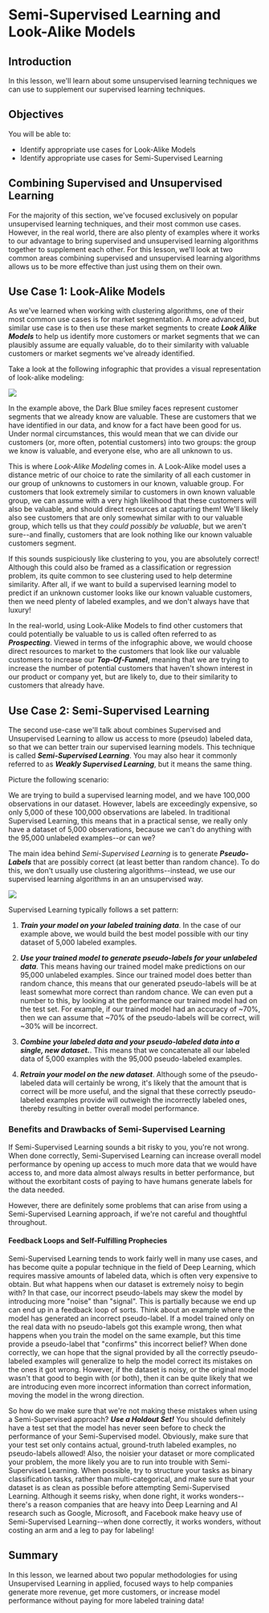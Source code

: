 
# Semi-Supervised Learning and Look-Alike Models

## Introduction

In this lesson, we'll learn about some unsupervised learning techniques we can use to supplement our supervised learning techniques.

## Objectives

You will be able to:

* Identify appropriate use cases for Look-Alike Models
* Identify appropriate use cases for Semi-Supervised Learning

## Combining Supervised and Unsupervised Learning

For the majority of this section, we've focused exclusively on popular unsupervised learning techniques, and their most common use cases. However, in the real world, there are also plenty of examples where it works to our advantage to bring supervised and unsupervised learning algorithms together to supplement each other. For this lesson, we'll look at two common areas combining supervised and unsupervised learning algorithms allows us to be more effective than just using them on their own. 


## Use Case 1: Look-Alike Models

As we've learned when working with clustering algorithms, one of their most common use cases is for market segmentation. A more advanced, but similar use case is to then use these market segments to create **_Look Alike Models_** to help us identify more customers or market segments that we can plausibly assume are equally valuable, do to their similarity with valuable customers or market segments we've already identified. 

Take a look at the following infographic that provides a visual representation of look-alike modeling:

<img src='images/new_look-alike-model.png'>

In the example above, the Dark Blue smiley faces represent customer segments that we already know are valuable. These are customers that we have identified in our data, and know for a fact have been good for us. Under normal circumstances, this would mean that we can divide our customers (or, more often, potential customers) into two groups: the group we know is valuable, and everyone else, who are all unknown to us. 

 This is where _Look-Alike Modeling_ comes in. A Look-Alike model uses a distance metric of our choice to rate the similarity of all each customer in our group of unknowns to customers in our known, valuable group. For customers that look extremely similar to customers in own known valuable group, we can assume with a very high likelihood that these customers will also be valuable, and should direct resources at capturing them! We'll likely also see customers that are only somewhat similar with to our valuable group, which tells us that they _could possibly be valuable_, but we aren't sure--and finally, customers that are look nothing like our known valuable customers segment. 
 
 If this sounds suspiciously like clustering to you, you are absolutely correct! Although this could also be framed as a classification or regression problem, its quite common to see clustering used to help determine similarity. After all, if we want to build a supervised learning model to predict if an unknown customer looks like our known valuable customers, then we need plenty of labeled examples, and we don't always have that luxury! 
 
 In the real-world, using Look-Alike Models to find other customers that could potentially be valuable to us is called often referred to as **_Prospecting_**. Viewed in terms of the infographic above, we would choose direct resources to market to the customers that look like our valuable customers to increase our **_Top-Of-Funnel_**, meaning that we are trying to increase the number of potential customers that haven't shown interest in our product or company yet, but are likely to, due to their similarity to customers that already have. 

## Use Case 2: Semi-Supervised Learning

The second use-case we'll talk about combines Supervised and Unsupervised Learning to allow us access to more (pseudo) labeled data, so that we can better train our supervised learning models. This technique is called **_Semi-Supervised Learning_**.  You may also hear it commonly referred to as **_Weakly Supervised Learning_**, but it means the same thing. 

Picture the following scenario: 

We are trying to build a supervised learning model, and we have 100,000 observations in our dataset. However, labels are exceedingly expensive, so only 5,000 of these 100,000 observations are labeled. In traditional Supervised Learning, this means that in a practical sense, we really only have a dataset of 5,000 observations, because we can't do anything with the 95,000 unlabeled examples--or can we?

The main idea behind _Semi-Supervised Learning_ is to generate **_Pseudo-Labels_** that are possibly correct (at least better than random chance). To do this, we don't usually use clustering algorithms--instead, we use our supervised learning algorithms in an an unsupervised way. 

<img src='images/new_semi-supervised.png'>

Supervised Learning typically follows a set pattern:

1. **_Train your model on your labeled training data_**. In the case of our example above, we would build the best model possible with our tiny dataset of 5,000 labeled examples. 

2. **_Use your trained model to generate pseudo-labels for your unlabeled data_**. This means having our trained model make predictions on our 95,000 unlabeled examples. Since our trained model does better than random chance, this means that our generated pseudo-labels will be at least somewhat more correct than random chance. We can even put a number to this, by looking at the performance our trained model had on the test set. For example, if our trained model had an accuracy of ~70%, then we can assume that ~70% of the pseudo-labels will be correct, will ~30% will be incorrect. 

3. **_Combine your labeled data and your pseudo-labeled data into a single, new dataset._**. This means that we concatenate all our labeled data of 5,000 examples with the 95,000 pseudo-labeled examples. 

4. **_Retrain your model on the new dataset_**. Although some of the pseudo-labeled data will certainly be wrong, it's likely that the amount that is correct will be more useful, and the signal that these correctly pseudo-labeled examples provide will outweigh the incorrectly labeled ones, thereby resulting in better overall model performance. 

### Benefits and Drawbacks of Semi-Supervised Learning

If Semi-Supervised Learning sounds a bit risky to you, you're not wrong. When done correctly, Semi-Supervised Learning can increase overall model performance by opening up access to much more data that we would have access to, and more data almost always results in better performance, but without the exorbitant costs of paying to have humans generate labels for the data needed. 

However, there are definitely some problems that can arise from using a Semi-Supervised Learning approach, if we're not careful and thoughtful throughout.

#### Feedback Loops and Self-Fulfilling Prophecies

Semi-Supervised Learning tends to work fairly well in many use cases, and has become quite a popular technique in the field of Deep Learning, which requires massive amounts of labeled data, which is often very expensive to obtain.   But what happens when our dataset is extremely noisy to begin with? In that case, our incorrect pseudo-labels may skew the model by introducing more "noise" than "signal". This is partially because we end up can end up in a feedback loop of sorts. Think about an example where the model has generated an incorrect pseudo-label. If a model trained only on the real data with no pseudo-labels got this example wrong, then what happens when you train the model on the same example, but this time provide a pseudo-label that "confirms" this incorrect belief? When done correctly, we can hope that the signal provided by all the correctly pseudo-labeled examples will generalize to help the model correct its mistakes on the ones it got wrong. However, if the dataset is noisy, or the original model wasn't that good to begin with (or both), then it can be quite likely that we are introducing even more incorrect information than correct information, moving the model in the wrong direction.

So how do we make sure that we're not making these mistakes when using a Semi-Supervised approach? **_Use a Holdout Set!_** You should definitely have a test set that the model has never seen before to check the performance of your Semi-Supervised model. Obviously, make sure that your test set only contains actual, ground-truth labeled examples, no pseudo-labels allowed! Also, the noisier your dataset or more complicated your problem, the more likely you are to run into trouble with Semi-Supervised Learning. When possible, try to structure your tasks as binary classification tasks, rather than multi-categorical, and make sure that your dataset is as clean as possible before attempting Semi-Supervised Learning. Although it seems risky, when done right, it works wonders--there's a reason companies that are heavy into Deep Learning and AI research such as Google, Microsoft, and Facebook make heavy use of Semi-Supervised Learning--when done correctly, it works wonders, without costing an arm and a leg to pay for labeling!

## Summary

In this lesson, we learned about two popular methodologies for using Unsupervised Learning in applied, focused ways to help companies generate more revenue, get more customers, or increase model performance without paying for more labeled training data!


```python

```
